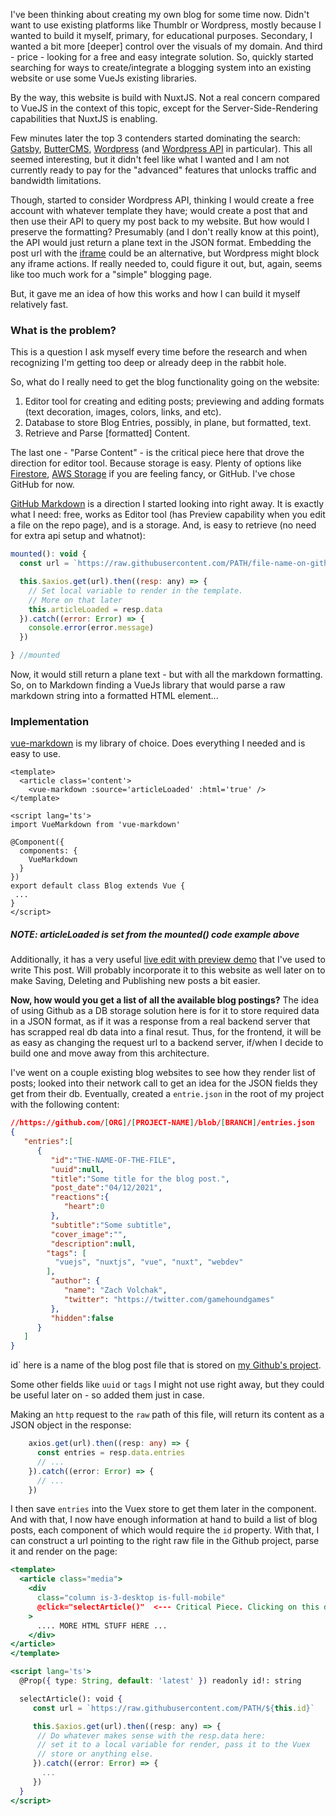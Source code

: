 I've been thinking about creating my own blog for some time now. Didn't want to use existing platforms like Thumblr or Wordpress, mostly because I wanted to build it myself, primary, for educational purposes. Secondary, I wanted a bit more [deeper] control over the visuals of my domain. And third - price - looking for a free and easy integrate solution. So, quickly started searching for ways to create/integrate a blogging system into an existing website or use some VueJs existing libraries. 

By the way, this website is build with NuxtJS. Not a real concern compared to VueJS in the context of this topic, except for the Server-Side-Rendering capabilities that NuxtJS is enabling.

Few minutes later the top 3 contenders started dominating the search: [Gatsby](https://www.gatsbyjs.com/), [ButterCMS](https://buttercms.com/), [Wordpress](https://wordpress.com/) (and [Wordpress API](https://developer.wordpress.org/rest-api/) in particular). This all seemed interesting, but it didn't feel like what I wanted and I am not currently ready to pay for the "advanced" features that unlocks traffic and bandwidth limitations. 

Though, started to consider Wordpress API, thinking I would create a free account with whatever template they have; would create a post that and then use their API to query my post back to my website. But how would I preserve the formatting? Presumably (and I don't really know at this point), the API would just return a plane text in the JSON format. Embedding the post url with the [iframe](https://developer.mozilla.org/en-US/docs/Web/HTML/Element/iframe) could be an alternative, but Wordpress might block any iframe actions. If really needed to, could figure it out, but, again, seems like too much work for a "simple" blogging page.

But, it gave me an idea of how this works and how I can build it myself relatively fast.


### What is the problem?

This is a question I ask myself every time before the research and when recognizing I'm getting too deep or already deep in the rabbit hole.

So, what do I really need to get the blog functionality going on the website:

 1) Editor tool for creating and editing posts; previewing and adding formats (text decoration, images, colors, links, and etc).
 2) Database to store Blog Entries, possibly, in plane, but formatted, text.
 3) Retrieve and Parse [formatted] Content.

The last one - "Parse Content" - is the critical piece here that drove the direction for editor tool. Because storage is easy. Plenty of options like [Firestore](https://firebase.google.com/docs/firestore/quickstart), [AWS Storage](https://aws.amazon.com/products/storage/) if you are feeling fancy, or GitHub. I've chose GitHub for now.

[GitHub Markdown](https://guides.github.com/features/mastering-markdown/) is a direction I started looking into right away. It is exactly what I need: free, works as Editor tool (has Preview capability when you edit a file on the repo page), and is a storage.
And, is easy to retrieve (no need for extra api setup and whatnot):

```javascript
mounted(): void {
  const url = `https://raw.githubusercontent.com/PATH/file-name-on-github.md`

  this.$axios.get(url).then((resp: any) => {
    // Set local variable to render in the template.
    // More on that later
    this.articleLoaded = resp.data
  }).catch((error: Error) => {
    console.error(error.message)
  })

} //mounted
```

Now, it would still return a plane text - but with all the markdown formatting. So, on to Markdown finding a VueJs library that would parse a raw markdown string into a formatted HTML element...

### Implementation

[vue-markdown](https://github.com/miaolz123/vue-markdown) is my library of choice. Does everything I needed and is easy to use.

```tsx
<template>
  <article class='content'>
    <vue-markdown :source='articleLoaded' :html='true' />
</template>

<script lang='ts'>
import VueMarkdown from 'vue-markdown'

@Component({
  components: {
    VueMarkdown
  }
})
export default class Blog extends Vue { 
 ... 
}
</script>
```

##### NOTE: articleLoaded is set from the mounted() code example above

Additionally, it has a very useful <a href='https://miaolz123.github.io/vue-markdown/' target='_blank'>live edit with preview demo</a> that I've used to write This post. Will probably incorporate it to this website as well later on to make Saving, Deleting and Publishing new posts a bit easier.

**Now, how would you get a list of all the available blog postings?** The idea of using Github as a DB storage solution here is for it to store required data in a JSON format, as if it was a response from a real backend server that has scrapped real db data into a final resut. Thus, for the frontend, it will be as easy as changing the request url to a backend server, if/when I decide to build one and move away from this architecture.

I've went on a couple existing blog websites to see how they render list of posts; looked into their network call to get an idea for the JSON fields they get from their db. Eventually, created a `entrie.json` in the root of my project with the following content:

```json
//https://github.com/[ORG]/[PROJECT-NAME]/blob/[BRANCH]/entries.json
{
   "entries":[
      {
         "id":"THE-NAME-OF-THE-FILE",
         "uuid":null,
         "title":"Some title for the blog post.",
         "post_date":"04/12/2021",
         "reactions":{
            "heart":0
         },
         "subtitle":"Some subtitle",
         "cover_image":"",
         "description":null,
        "tags": [
          "vuejs", "nuxtjs", "vue", "nuxt", "webdev"
        ],
         "author": {
            "name": "Zach Volchak",
            "twitter": "https://twitter.com/gamehoundgames"
         },
         "hidden":false
      }
   ]
}

```

id` here is a name of the blog post file that is stored on <a href='https://github.com/GamehoundProductions/blog-entries' target='_blank'>my Github's project</a>.

Some other fields like `uuid` or `tags` I might not use right away, but they could be useful later on - so added them just in case.

Making an `http` request to the `raw` path of this file, will return its content as a JSON object in the response:

``` typescript
    axios.get(url).then((resp: any) => {
      const entries = resp.data.entries
      // ...
    }).catch((error: Error) => {
      // ...
    })
```

I then save `entries` into the Vuex store to get them later in the component. And with that, I now have enough information at hand to build a list of blog posts, each component of which would require the `id` property. With that, I can construct a url pointing to the right raw file in the Github project, parse it and render on the page:

```jsx
<template>
  <article class="media">
    <div 
      class="column is-3-desktop is-full-mobile" 
      @click="selectArticle()"  <--- Critical Piece. Clicking on this div will http request the right blog post.
    >
      .... MORE HTML STUFF HERE ... 
    </div>
</article>
</template>

<script lang='ts'>
  @Prop({ type: String, default: 'latest' }) readonly id!: string

  selectArticle(): void {
     const url = `https://raw.githubusercontent.com/PATH/${this.id}`

     this.$axios.get(url).then((resp: any) => {
      // Do whatever makes sense with the resp.data here:
      // set it to a local variable for render, pass it to the Vuex
      // store or anything else.
     }).catch((error: Error) => {
       ...
     })
  }
</script>
```


